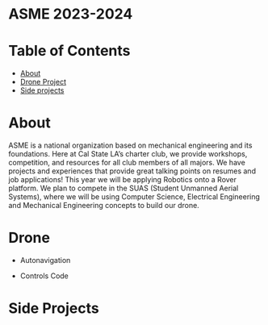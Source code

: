 # ASME 2023-2024
# Table of Contents
  - [About](#About)
  - [Drone Project](#Drone)
  - [Side projects](#Side-Projects)

# About
ASME is a national organization based on mechanical engineering and its foundations. Here at Cal State LA’s charter club, we provide workshops, competition, and resources for all club members of all majors. We have projects and experiences that provide great talking points on resumes and job applications! This year we will be applying Robotics onto a Rover platform. We plan to compete in the SUAS (Student Unmanned Aerial Systems), where we will be using Computer Science, Electrical Engineering and Mechanical Engineering concepts to build our drone. 
# Drone 
  - Autonavigation
    
  - Controls Code 
# Side Projects
